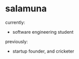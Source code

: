 # salamuna 
currently:
* software engineering student

previously:
* startup founder, and cricketer
